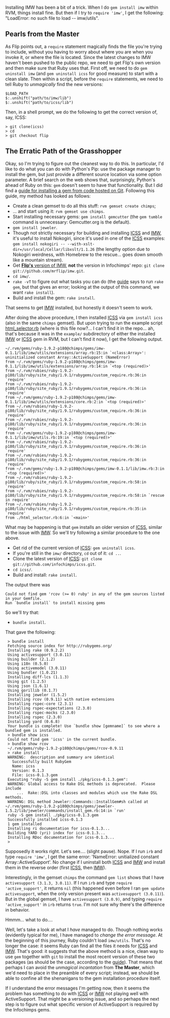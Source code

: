 Installing IMW has been a bit of a trick.  When I do `gem install imw` within RVM, things install fine.  But then if I try to `require 'imw'`, I get the following: "LoadError: no such file to load -- imw/utils".

Pearls from the Master
----------------------

As Flip points out, a `require` statement magically finds the file you're trying to include, without you having to worry about where you are when you invoke it, or where the file is located.  Since the latest changes to IMW haven't been pushed to the public repo, we need to get Flip's own version and then make sure that Ruby uses that.  First off, we need to do `gem uninstall imw` (and `gem uninstall icss` for good measure) to start with a clean slate.  Then within a script, before the `require` statements, we need to tell Ruby to *unmagically* find the new versions:

    $LOAD_PATH
    $:.unshift("path/to/imw/lib")
    $:.unshift("path/to/icss/lib")

Then, in a shell prompt, we do the following to get the correct version of, say, ICSS:

    > git clone(icss)
    > cd
    > git checkout flip



The Erratic Path of the Grasshopper
-----------------------------------

Okay, so I'm trying to figure out the cleanest way to do this.  In particular, I'd like to do what you can do with Python's Pip: use the package manager to install the gem, but just provide a different source location via some option parameter.  A brief search on the web shows that, surprisingly, Python's ahead of Ruby on this: `gem` doesn't seem to have that functionality.  But I did find a [guide for installing a gem from code hosted on Git][gitgem].  Following this guide, my method has looked as follows:

* Create a clean gemset to do all this stuff: `rvm gemset create chimps`;
* ... and start using it: `rvm gemset use chimps`.
* Start installing necessary gems: `gem install gemcutter` (the `gem tumble` command is unnecessary: Gemcutter.org is the default).
* `gem install jeweler`.
* Though not strictly necessary for building and installing [ICSS][icss] and [IMW][imw], it's useful to install Nokogiri, since it's used in one of the [ICSS][icss] examples: `gem install nokogiri -- --with-xslt-dir=/usr/local/Cellar/libxslt/1.1.26` (the lengthy option due to Nokogiri weirdness, with Homebrew to the rescue... goes down smooth like a mountain stream).
* Get [**Flip's** version of IMW][imw], **not** the version in Infochimps' repo: `git clone git://github.com/mrflip/imw.git`.
* `cd imw/`.
* `rake -vT` to figure out what tasks you can do (the [guide][gitgem] says to run `rake gem`, but that gives an error; looking at the output of this command, we want `rake install`).
* Build and install the gem: `rake install`.

That seems to get [IMW][imw] installed, but honestly it doesn't seem to work.

After doing the above procedure, I then installed [ICSS][icss] via `gem install icss` (also in the same `chimps` gemset).  But upon trying to run the example script [html_selector.rb][hselect] (where is this file now?... I can't find it in the repo... ah, that's because it was in the `example/` subdirectory of either the installed [IMW][imw] or [ICSS][icss] gem in RVM, but I can't find it now), I get the following output.

    ~/.rvm/gems/ruby-1.9.2-p180@chimps/gems/imw-0.1.1/lib/imw/utils/extensions/array.rb:15:in `<class:Array>': uninitialized constant Array::ActiveSupport (NameError)
	from ~/.rvm/gems/ruby-1.9.2-p180@chimps/gems/imw-0.1.1/lib/imw/utils/extensions/array.rb:14:in `<top (required)>'
	from ~/.rvm/rubies/ruby-1.9.2-p180/lib/ruby/site_ruby/1.9.1/rubygems/custom_require.rb:36:in `require'
	from ~/.rvm/rubies/ruby-1.9.2-p180/lib/ruby/site_ruby/1.9.1/rubygems/custom_require.rb:36:in `require'
	from ~/.rvm/gems/ruby-1.9.2-p180@chimps/gems/imw-0.1.1/lib/imw/utils/extensions/core.rb:2:in `<top (required)>'
	from ~/.rvm/rubies/ruby-1.9.2-p180/lib/ruby/site_ruby/1.9.1/rubygems/custom_require.rb:36:in `require'
	from ~/.rvm/rubies/ruby-1.9.2-p180/lib/ruby/site_ruby/1.9.1/rubygems/custom_require.rb:36:in `require'
	from ~/.rvm/gems/ruby-1.9.2-p180@chimps/gems/imw-0.1.1/lib/imw/utils.rb:19:in `<top (required)>'
	from ~/.rvm/rubies/ruby-1.9.2-p180/lib/ruby/site_ruby/1.9.1/rubygems/custom_require.rb:36:in `require'
	from ~/.rvm/rubies/ruby-1.9.2-p180/lib/ruby/site_ruby/1.9.1/rubygems/custom_require.rb:36:in `require'
	from ~/.rvm/gems/ruby-1.9.2-p180@chimps/gems/imw-0.1.1/lib/imw.rb:3:in `<top (required)>'
	from ~/.rvm/rubies/ruby-1.9.2-p180/lib/ruby/site_ruby/1.9.1/rubygems/custom_require.rb:58:in `require'
	from ~/.rvm/rubies/ruby-1.9.2-p180/lib/ruby/site_ruby/1.9.1/rubygems/custom_require.rb:58:in `rescue in require'
	from ~/.rvm/rubies/ruby-1.9.2-p180/lib/ruby/site_ruby/1.9.1/rubygems/custom_require.rb:35:in `require'
	from ./html_selector.rb:6:in `<main>'

What may be happening is that `gem` installs an older version of [ICSS][icss], similar to the issue with [IMW][imw].  So we'll try following a similar procedure to the one above.

* Get rid of the current version of [ICSS][icss]: `gem uninstall icss`.
* If you're still in the `imw/` directory, `cd` out of it: `cd ..`.
* Clone the latest version of [ICSS][icss]: `git clone git://github.com/infochimps/icss.git`.
* `cd icss/`.
* Build and install: `rake install`.

The output there was

    Could not find gem 'rcov (>= 0) ruby' in any of the gem sources listed in your Gemfile.
    Run `bundle install` to install missing gems

So we'll try that:

* `bundle install`.

That gave the following:

     > bundle install
     Fetching source index for http://rubygems.org/
     Installing rake (0.9.2.2) 
     Using activesupport (3.0.11) 
     Using builder (2.1.2) 
     Using i18n (0.5.0) 
     Using activemodel (3.0.11) 
     Using bundler (1.0.21) 
     Installing diff-lcs (1.1.3) 
     Using git (1.2.5) 
     Using json (1.6.1) 
     Using gorillib (0.1.7) 
     Installing jeweler (1.5.2) 
     Installing rcov (0.9.11) with native extensions 
     Installing rspec-core (2.3.1) 
     Installing rspec-expectations (2.3.0) 
     Installing rspec-mocks (2.3.0) 
     Installing rspec (2.3.0) 
     Installing yard (0.6.8) 
     Your bundle is complete! Use `bundle show [gemname]` to see where a bundled gem is installed.
     > bundle show icss
     Could not find gem 'icss' in the current bundle.
     > bundle show rcov
     ~/.rvm/gems/ruby-1.9.2-p180@chimps/gems/rcov-0.9.11
     > rake install
     WARNING:  description and summary are identical
       Successfully built RubyGem
       Name: icss
       Version: 0.1.3
       File: icss-0.1.3.gem
     Executing "ruby -S gem install ./pkg/icss-0.1.3.gem":
     WARNING: Global access to Rake DSL methods is deprecated.  Please include
         ...  Rake::DSL into classes and modules which use the Rake DSL methods.
     WARNING: DSL method Jeweler::Commands::InstallGem#sh called at ~/.rvm/gems/ruby-1.9.2-p180@chimps/gems/jeweler-1.5.2/lib/jeweler/commands/install_gem.rb:14:in `run'
     ruby -S gem install ./pkg/icss-0.1.3.gem
     Successfully installed icss-0.1.3
     1 gem installed
     Installing ri documentation for icss-0.1.3...
     Building YARD (yri) index for icss-0.1.3...
     Installing RDoc documentation for icss-0.1.3...
     > 

Supposedly it works right.  Let's see.... (slight pause).  Nope.  If I run `irb` and type `require 'imw'`, I get the same error: 'NameError: unitialized constant Array::ActiveSupport'.  No change if I uninstall both [ICSS][icss] and [IMW][imw] and install them in the reverse order (first [ICSS][icss], then [IMW][imw]).

Interestingly, in the gemset `chimps` the command `gem list` shows that I have `activesupport (3.1.3, 3.0.11)`.  If I run `irb` and type `require 'active_support'`, it returns `nil` (this happened even before I ran `gem update activesupport`, when the only version present was `activesupport (3.0.11)`).  But in the global gemset, I have `activesupport (3.0.9)`, and typing `require 'active_support'` in `irb` returns `true`.  I'm not sure why there's the difference in behavior.

Hmmm... what to do....

Well, let's take a look at what I *have* managed to do.  Though nothing works (evidently typical for me), I have managed to *change the error message*.  At the beginning of this journey, Ruby couldn't load `imw/utils`.  That's no longer the case: it seems Ruby can find all the files it needs for [ICSS][icss] and [IMW][imw].  That's good: it suggests that the above method is a nice, clean way to use `gem` together with `git` to install the most recent version of these two packages (as should be the case, according to the [guide][gitgem]).  That means that perhaps I can avoid the *unmagical incantation* from **The Master**, which we'd need to place in the preamble of every script; instead, we should be able to confine all the shenanigans to the gem installation procedure itself.

If I understand the error messages I'm getting now, then it seems the problem has something to do with [ICSS][icss] or [IMW][imw] not playing well with ActiveSupport.  That might be a versioning issue, and so perhaps the next step is to figure out what specific version of ActiveSupport is required by the Infochimps gems.

[gitgem]: http://ruby.about.com/od/advancedruby/a/gitgem.htm "Installing Gems from Git"
[imw]: https://github.com/mrflip/imw "Infinite Monkeywrench"
[icss]: https://github.com/infochimps/icss "Infochimps Stupid Schema"
[hselect]: https://github.com/bobtodd/bananas/blob/master/soccer/html_selector.rb "html_selector.rb"